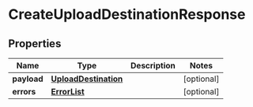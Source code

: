 # CreateUploadDestinationResponse

## Properties
Name | Type | Description | Notes
------------ | ------------- | ------------- | -------------
**payload** | [**UploadDestination**](UploadDestination.md) |  |  [optional]
**errors** | [**ErrorList**](ErrorList.md) |  |  [optional]
